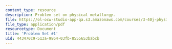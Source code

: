 ```yaml
---
content_type: resource
description: Problem set on physical metallurgy.
file: https://ol-ocw-studio-app-qa.s3.amazonaws.com/courses/3-40j-physical-metallurgy-fall-2009/443470c9513a986403fb8555653babcb_MIT3_40JF09_ps1.pdf
file_type: application/pdf
resourcetype: Document
title: 'Problem Set #1'
uid: 443470c9-513a-9864-03fb-8555653babcb
---
```

